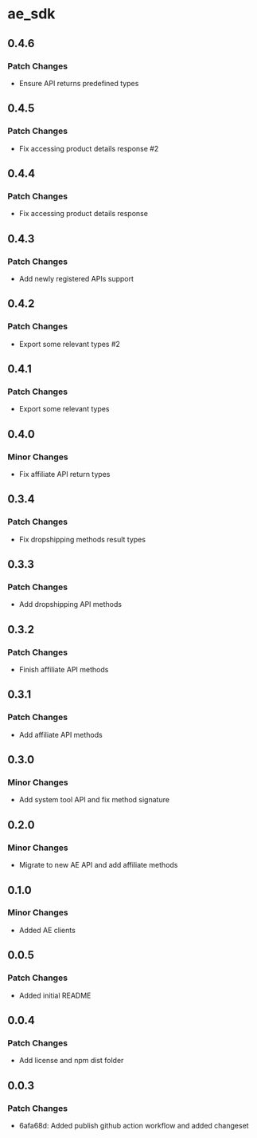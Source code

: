# ae_sdk

## 0.4.6

### Patch Changes

- Ensure API returns predefined types

## 0.4.5

### Patch Changes

- Fix accessing product details response #2

## 0.4.4

### Patch Changes

- Fix accessing product details response

## 0.4.3

### Patch Changes

- Add newly registered APIs support

## 0.4.2

### Patch Changes

- Export some relevant types #2

## 0.4.1

### Patch Changes

- Export some relevant types

## 0.4.0

### Minor Changes

- Fix affiliate API return types

## 0.3.4

### Patch Changes

- Fix dropshipping methods result types

## 0.3.3

### Patch Changes

- Add dropshipping API methods

## 0.3.2

### Patch Changes

- Finish affiliate API methods

## 0.3.1

### Patch Changes

- Add affiliate API methods

## 0.3.0

### Minor Changes

- Add system tool API and fix method signature

## 0.2.0

### Minor Changes

- Migrate to new AE API and add affiliate methods

## 0.1.0

### Minor Changes

- Added AE clients

## 0.0.5

### Patch Changes

- Added initial README

## 0.0.4

### Patch Changes

- Add license and npm dist folder

## 0.0.3

### Patch Changes

- 6afa68d: Added publish github action workflow and added changeset
